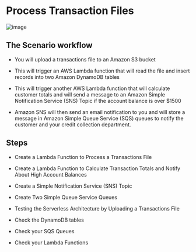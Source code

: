 # Process Transaction Files

![image](https://user-images.githubusercontent.com/35857179/90503617-4f42d700-e182-11ea-8d2a-4ce5a2696dac.png)

## The Scenario workflow

- You will upload a transactions file to an Amazon S3 bucket

- This will trigger an AWS Lambda function that will read the file and insert records into two Amazon DynamoDB tables

- This will trigger another AWS Lambda function that will calculate customer totals and will send a message to an Amazon Simple Notification Service (SNS) Topic if the account balance is over $1500

- Amazon SNS will then send an email notification to you and will store a message in Amazon Simple Queue Service (SQS) queues to notify the customer and your credit collection department.

## Steps

- Create a Lambda Function to Process a Transactions File

- Create a Lambda Function to Calculate Transaction Totals and Notify About High Account Balances

- Create a Simple Notification Service (SNS) Topic

- Create Two Simple Queue Service Queues

- Testing the Serverless Architecture by Uploading a Transactions File

- Check the DynamoDB tables

- Check your SQS Queues

- Check your Lambda Functions
